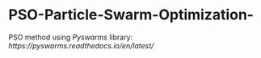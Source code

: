 # PSO-Particle-Swarm-Optimization-
PSO method using $\textit{Pyswarms}$ library: $\textit{https://pyswarms.readthedocs.io/en/latest/}$

